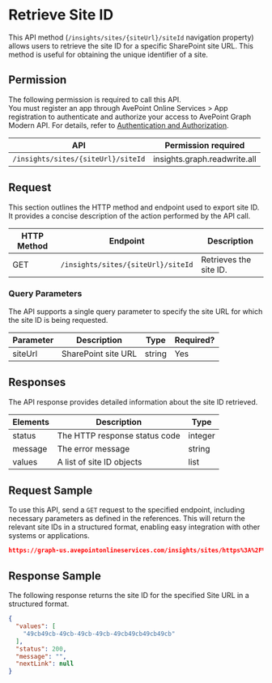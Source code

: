# Retrieve Site ID

This API method (`/insights/sites/{siteUrl}/siteId` navigation property) allows users to retrieve the site ID for a specific SharePoint site URL. This method is useful for obtaining the unique identifier of a site.

## Permission

The following permission is required to call this API.  
You must register an app through AvePoint Online Services > App registration to authenticate and authorize your access to AvePoint Graph Modern API. For details, refer to [Authentication and Authorization](https://learn.avepoint.com/docs/Use-AvePoint-Graph-Modern-API.html#authentication-and-authorization).

| API     | Permission required | 
|-------------------|---------------|
| `/insights/sites/{siteUrl}/siteId` | insights.graph.readwrite.all |

## Request

This section outlines the HTTP method and endpoint used to export site ID. It provides a concise description of the action performed by the API call. 

| HTTP Method | Endpoint | Description |
| --- | --- | --- |
| GET | `/insights/sites/{siteUrl}/siteId` | Retrieves the site ID. |

### Query Parameters

The API supports a single query parameter to specify the site URL for which the site ID is being requested.

| Parameter | Description            | Type    | Required? |
|-----------|------------------------|---------|-----------|
| siteUrl   | SharePoint site URL    | string  | Yes       |

## Responses

The API response provides detailed information about the site ID retrieved. 

| Elements | Description                        | Type    |
|----------|------------------------------------|---------|
| status   | The HTTP response status code      | integer |
| message  | The error message                  | string  |
| values   | A list of site ID objects       | list   |

## Request Sample

To use this API, send a `GET` request to the specified endpoint, including necessary parameters as defined in the references. This will return the relevant site IDs in a structured format, enabling easy integration with other systems or applications.

```json
https://graph-us.avepointonlineservices.com/insights/sites/https%3A%2F%2Falitamarkettest.sharepoint.com%2Fsites%2Fharland2/siteid
```

## Response Sample

The following response returns the site ID for the specified Site URL in a structured format. 

```json
{
  "values": [
    "49cb49cb-49cb-49cb-49cb-49cb49cb49cb49cb"
  ],
  "status": 200,
  "message": "",
  "nextLink": null
}
```